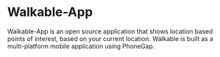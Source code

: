 Walkable-App
============

Walkable-App is an open source application that shows location based points of interest, based on your current location.  Walkable is built as a multi-platform mobile application using PhoneGap.